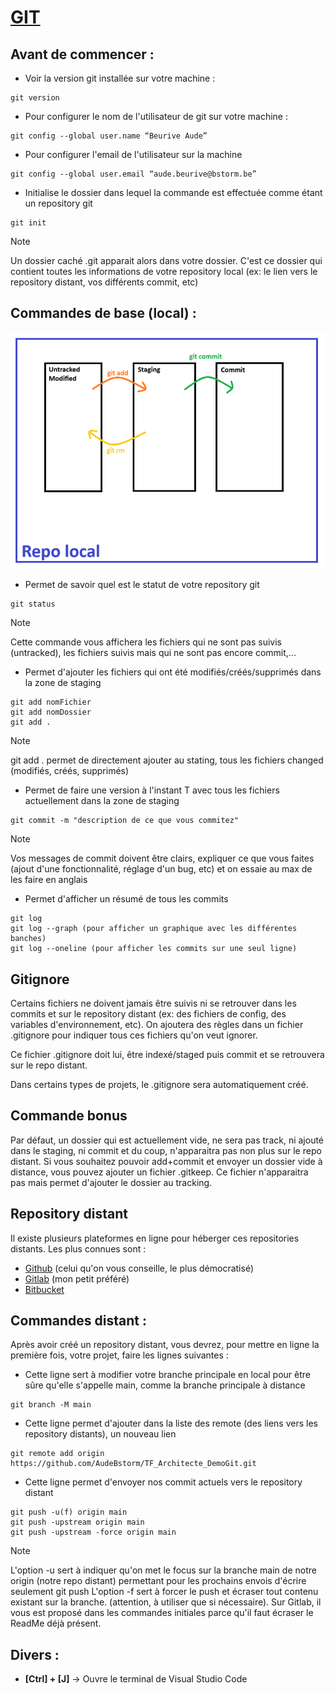# [GIT](https://git-scm.com/)
## Avant de commencer :
* Voir la version git installée sur votre machine :
```
git version
```
* Pour configurer le nom de l'utilisateur de git sur votre machine :
```
git config --global user.name “Beurive Aude”
```
* Pour configurer l'email de l'utilisateur sur la machine
```
git config --global user.email “aude.beurive@bstorm.be”
```
* Initialise le dossier dans lequel la commande est effectuée comme étant un repository git 
```
git init
```
> [!NOTE] 
> Un dossier caché .git apparait alors dans votre dossier. C'est ce dossier qui contient toutes les informations de votre repository local (ex: le lien vers le repository distant, vos différents commit, etc)

## Commandes de base (local) :
<img src="./commandes_base.png" >

* Permet de savoir quel est le statut de votre repository git
```
git status
```
> [!NOTE]
> Cette commande vous affichera les fichiers qui ne sont pas suivis (untracked), les fichiers suivis mais qui ne sont pas encore commit,...

* Permet d'ajouter les fichiers qui ont été modifiés/créés/supprimés dans la zone de staging
```
git add nomFichier
git add nomDossier
git add . 
```
> [!Note]
> git add . permet de directement ajouter au stating, tous les fichiers changed (modifiés, créés, supprimés)

* Permet de faire une version à l'instant T avec tous les fichiers actuellement dans la zone de staging
```
git commit -m "description de ce que vous commitez"
```
> [!Note]
> Vos messages de commit doivent être clairs, expliquer ce que vous faites (ajout d'une fonctionnalité, réglage d'un bug, etc) et on essaie au max de les faire en anglais

* Permet d'afficher un résumé de tous les commits
```
git log 
git log --graph (pour afficher un graphique avec les différentes banches)
git log --oneline (pour afficher les commits sur une seul ligne)
```

## Gitignore
Certains fichiers ne doivent jamais être suivis ni se retrouver dans les commits et sur le repository distant (ex: des fichiers de config, des variables d'environnement, etc). On ajoutera des règles dans un fichier .gitignore pour indiquer tous ces fichiers qu'on veut ignorer.

Ce fichier .gitignore doit lui, être indexé/staged puis commit et se retrouvera sur le repo distant.

Dans certains types de projets, le .gitignore sera automatiquement créé.

## Commande bonus
Par défaut, un dossier qui est actuellement vide, ne sera pas track, ni ajouté dans le staging, ni commit et du coup, n'apparaitra pas non plus sur le repo distant. Si vous souhaitez pouvoir add+commit et envoyer un dossier vide à distance, vous pouvez ajouter un fichier .gitkeep. Ce fichier n'apparaitra pas mais permet d'ajouter le dossier au tracking.

## Repository distant
Il existe plusieurs plateformes en ligne pour héberger ces repositories distants. Les plus connues sont :
* [Github](https://github.com/) (celui qu'on vous conseille, le plus démocratisé)
* [Gitlab](https://gitlab.com/) (mon petit préféré)
* [Bitbucket](https://bitbucket.org/)


## Commandes distant :
Après avoir créé un repository distant, vous devrez, pour mettre en ligne la première fois, votre projet, faire les lignes suivantes :
* Cette ligne sert à modifier votre branche principale en local pour être sûre qu'elle s'appelle main, comme la branche principale à distance
```
git branch -M main 
```
* Cette ligne permet d'ajouter dans la liste des remote (des liens vers les repository distants), un nouveau lien
```
git remote add origin https://github.com/AudeBstorm/TF_Architecte_DemoGit.git
```
* Cette ligne permet d'envoyer nos commit actuels vers le repository distant
```
git push -u(f) origin main
git push -upstream origin main
git push -upstream -force origin main
```
> [!Note]
> L'option -u sert à indiquer qu'on met le focus sur la branche main de notre origin (notre repo distant) permettant pour les prochains envois d'écrire seulement git push
> L'option -f sert à forcer le push et écraser tout contenu existant sur la branche. (attention, à utiliser que si nécessaire). Sur Gitlab, il vous est proposé dans les commandes initiales parce qu'il faut écraser le ReadMe déjà présent.

## Divers :
* **[Ctrl] + [J]** -> Ouvre le terminal de Visual Studio Code